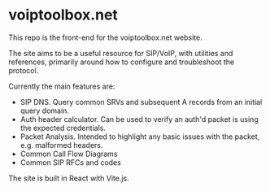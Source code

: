 # voiptoolbox.net

This repo is the front-end for the voiptoolbox.net website.

The site aims to be a useful resource for SIP/VoIP, with utilities and
references, primarily around how to configure and troubleshoot the protocol.

Currently the main features are:

- SIP DNS. Query common SRVs and subsequent A records from an initial query domain.
- Auth header calculator. Can be used to verify an auth'd packet is using the expected credentials.
- Packet Analysis. Intended to highlight any basic issues with the packet, e.g. malformed headers.
- Common Call Flow Diagrams
- Common SIP RFCs and codes

The site is built in React with Vite.js.